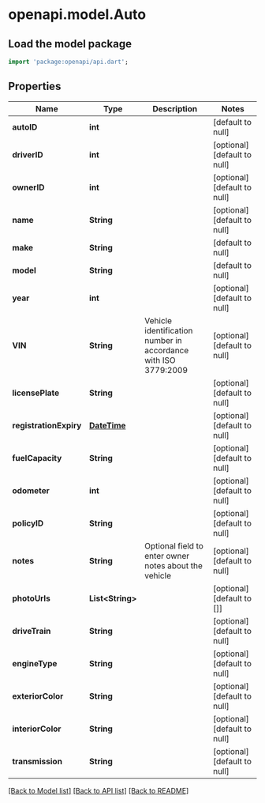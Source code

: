 # openapi.model.Auto

## Load the model package
```dart
import 'package:openapi/api.dart';
```

## Properties
Name | Type | Description | Notes
------------ | ------------- | ------------- | -------------
**autoID** | **int** |  | [default to null]
**driverID** | **int** |  | [optional] [default to null]
**ownerID** | **int** |  | [optional] [default to null]
**name** | **String** |  | [optional] [default to null]
**make** | **String** |  | [default to null]
**model** | **String** |  | [default to null]
**year** | **int** |  | [optional] [default to null]
**VIN** | **String** | Vehicle identification number in accordance with ISO 3779:2009 | [optional] [default to null]
**licensePlate** | **String** |  | [optional] [default to null]
**registrationExpiry** | [**DateTime**](DateTime.md) |  | [optional] [default to null]
**fuelCapacity** | **String** |  | [optional] [default to null]
**odometer** | **int** |  | [optional] [default to null]
**policyID** | **String** |  | [optional] [default to null]
**notes** | **String** | Optional field to enter owner notes about the vehicle | [optional] [default to null]
**photoUrls** | **List&lt;String&gt;** |  | [optional] [default to []]
**driveTrain** | **String** |  | [optional] [default to null]
**engineType** | **String** |  | [optional] [default to null]
**exteriorColor** | **String** |  | [optional] [default to null]
**interiorColor** | **String** |  | [optional] [default to null]
**transmission** | **String** |  | [optional] [default to null]

[[Back to Model list]](../README.md#documentation-for-models) [[Back to API list]](../README.md#documentation-for-api-endpoints) [[Back to README]](../README.md)


